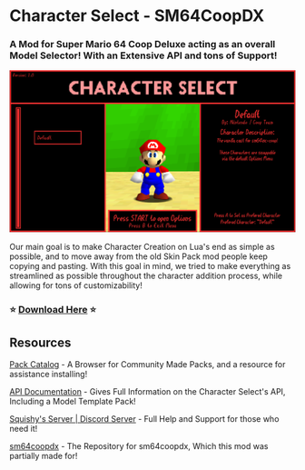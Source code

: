 # Character Select - SM64CoopDX

### A Mod for Super Mario 64 Coop Deluxe acting as an overall Model Selector! With an Extensive API and tons of Support!

 <img src="images/menu-preview.png"> <!--width=""-->
 
 Our main goal is to make Character Creation on Lua's end as simple as possible, and to move away from the old Skin Pack mod people keep copying and pasting. With this goal in mind, we tried to make everything as streamlined as possible throughout the character addition process, while allowing for tons of customizability!

### ⭐ [Download Here](https://github.com/Squishy6094/character-select-coop/releases) ⭐

## Resources
 [Pack Catalog](Pack-Catalog.md) - A Browser for Community Made Packs, and a resource for assistance installing!

 [API Documentation](API-Docs.md) - Gives Full Information on the Character Select's API, Including a Model Template Pack!

 [Squishy's Server | Discord Server](https://discord.gg/2bg2FnFp6f) - Full Help and Support for those who need it!

 [sm64coopdx](https://github.com/coop-deluxe/sm64coopdx) - The Repository for sm64coopdx, Which this mod was partially made for!

